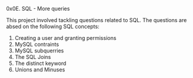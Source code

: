 0x0E. SQL - More queries

This project involved tackling questions related to SQL. 
The questions are absed on the following SQL concepts:
1. Creating a user and granting permissions
2. MySQL contraints
3. MySQL subquerries
4. The SQL Joins
5. The distinct keyword
6. Unions and Minuses

